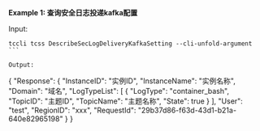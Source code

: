 **Example 1: 查询安全日志投递kafka配置**



Input: 

```
tccli tcss DescribeSecLogDeliveryKafkaSetting --cli-unfold-argument ```

Output: 
```
{
    "Response": {
        "InstanceID": "实例ID",
        "InstanceName": "实例名称",
        "Domain": "域名",
        "LogTypeList": [
            {
                "LogType": "container_bash",
                "TopicID": "主题ID",
                "TopicName": "主题名称",
                "State": true
            }
        ],
        "User": "test",
        "RegionID": "xxx",
        "RequestId": "29b37d86-f63d-43d1-b21a-640e82965198"
    }
}
```

